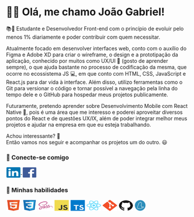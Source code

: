 # 👨‍💻 Olá, me chamo João Gabriel!

📚🧠 Estudante e Desenvolvedor Front-end com o princípio de evoluir pelo menos 1% diariamente e poder contribuir com quem necessitar.

Atualmente focado em desenvolver interfaces web, conto com o auxílio do Figma e Adobe XD para criar o wireframe, o design e a prototipação da aplicação, conhecido por muitos como UX/UI 🎨 (gosto de aprender sempre), o que ajuda bastante no processo de codificação da mesma, que ocorre no ecossistema JS 💻, em que conto com HTML, CSS, JavaScript e React.js para dar vida à interface. Além disso, utilizo ferramentas como o Git para versionar o código e tornar possível a navegação pela linha do tempo dele e o GitHub para hospedar meus projetos publicamente.

Futuramente, pretendo aprender sobre Desenvolvimento Mobile com React Native 📱, pois é uma área que me interesso e poderei aproveitar diversos pontos do React e de questões UX/IX, além de poder integrar melhor meus projetos e ajudar na empresa em que eu esteja trabalhando.

 Achou interessante? 🤔  
 Então vamos nos seguir e acompanhar os projetos um do outro. 😃


### 🔗 Conecte-se comigo  

<a href="https://www.linkedin.com/in/joaogabriel-sg/" target="_blank">
<img align="center" src="https://raw.githubusercontent.com/devicons/devicon/master/icons/linkedin/linkedin-original.svg" alt="joao-gabriel-linkedin" width="40" height="30" style="max-width: 100%">
</a>
<a href="https://www.facebook.com/gabrielsg01/" target="_blank">
<img align="center" src="https://raw.githubusercontent.com/devicons/devicon/master/icons/facebook/facebook-original.svg" alt="joao-gabriel-facebook" width="40" height="30" style="max-width: 100%">
</a>

### 🚀 Minhas habilidades  

<div>
<img src="https://raw.githubusercontent.com/devicons/devicon/master/icons/html5/html5-original.svg" alt="html" width="40" height="30" style="max-width: 100%;" />
<img src="https://raw.githubusercontent.com/devicons/devicon/master/icons/css3/css3-original.svg" alt="css" width="40" height="30" style="max-width: 100%;" />
<img src="https://raw.githubusercontent.com/devicons/devicon/master/icons/sass/sass-original.svg" alt="sass" width="40" height="30" style="max-width: 100%;" />
<img src="https://raw.githubusercontent.com/devicons/devicon/master/icons/javascript/javascript-original.svg" alt="javascript" width="40" height="30" style="max-width: 100%;" />
<img src="https://raw.githubusercontent.com/devicons/devicon/master/icons/typescript/typescript-original.svg" alt="typescript" width="40" height="30" style="max-width: 100%;" />
<img src="https://raw.githubusercontent.com/devicons/devicon/master/icons/react/react-original.svg" alt="react" width="40" height="30" style="max-width: 100%;" />
<img src="https://raw.githubusercontent.com/devicons/devicon/master/icons/git/git-original.svg" alt="git" width="40" height="30" style="max-width: 100%;" />
<img src="https://raw.githubusercontent.com/devicons/devicon/master/icons/github/github-original.svg" alt="github" width="40" height="30" style="max-width: 100%;" />
<img src="https://raw.githubusercontent.com/devicons/devicon/master/icons/yarn/yarn-original.svg" alt="yarn" width="30" height="30" style="max-width: 100%;" />
</div>  
